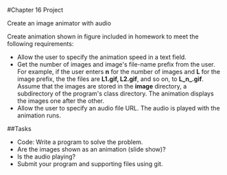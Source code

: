 #Chapter 16 Project

Create an image animator with audio

Create animation shown in figure included in homework to meet the following requirements:

* Allow the user to specify the animation speed in a text field.
* Get the number of images and image's file-name prefix from the user. For example, if the user enters **n** for the number of images and **L** for the image prefix, the the files are **L1.gif, L2.gif**, and so on, to **L_n_.gif**. Assume that the images are stored in the **image** directory, a subdirectory of the program's class directory. The animation displays the images one after the other.
* Allow the user to specify an audio file URL. The audio is played with the animation runs.
		
##Tasks
* Code: Write a program to solve the problem.
* Are the images shown as an animation (slide show)?
* Is the audio playing?
* Submit your program and supporting files using git.

